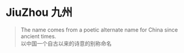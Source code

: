 # JiuZhou 九州

> The name comes from a poetic alternate name for China since ancient times.<br/>
> 以中国一个自古以来的诗意的别称命名
